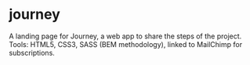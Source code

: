 # journey
A landing page for Journey, a web app to share the steps of the project.
Tools: HTML5, CSS3, SASS (BEM methodology), linked to MailChimp for subscriptions.
